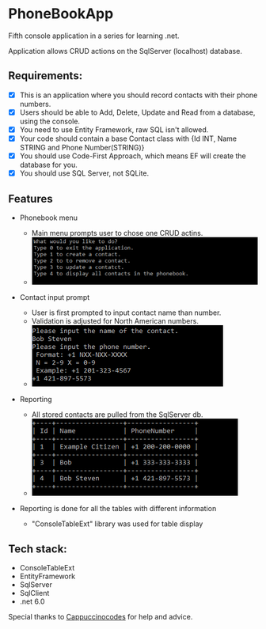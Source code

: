 # PhoneBookApp

Fifth console application in a series for learning .net. 

Application allows CRUD actions on the SqlServer (localhost) database.

## Requirements: 
 - [x] This is an application where you should record contacts with their phone numbers.
 - [x] Users should be able to Add, Delete, Update and Read from a database, using the console.
 - [x] You need to use Entity Framework, raw SQL isn't allowed.
 - [x] Your code should contain a base Contact class with {Id INT, Name STRING and Phone Number(STRING)}
 - [x] You should use Code-First Approach, which means EF will create the database for you.
 - [x] You should use SQL Server, not SQLite.

## Features
- Phonebook menu
  - Main menu prompts user to chose one CRUD actins.
  - ![MainMenu](Images/MainMenu.PNG)

- Contact input prompt
  - User is first prompted to input contact name than number.
  - Validation is adjusted for North American numbers.
  - ![CreateContact](Images/CreateContact.PNG)

- Reporting
  - All stored contacts are pulled from the SqlServer db.
  - ![DisplayContacts](Images/DisplayContacts.PNG)

- Reporting is done for all the tables with different information
  - "ConsoleTableExt" library was used for table display 

## Tech stack:
- ConsoleTableExt
- EntityFramework
- SqlServer
- SqlClient
- .net 6.0

Special thanks to [Cappuccinocodes](https://github.com/cappuccinocodes) for help and advice.
